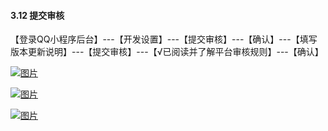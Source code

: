 #### 3.12 提交审核

【登录QQ小程序后台】---【开发设置】---【提交审核】---【确认】---【填写版本更新说明】---【提交审核】---【√已阅读并了解平台审核规则】---【确认】

[![图片](https://qrss.gameseed.cn/shareyou/doc/pro/微信图片_20190822180326.png "图片")](https://qrss.gameseed.cn/shareyou/doc/pro/微信图片_20190822180326.png)

[![图片](https://qrss.gameseed.cn/shareyou/doc/pro/微信图片_20190822180440.png "图片")](https://qrss.gameseed.cn/shareyou/doc/pro/微信图片_20190822180440.png)

[![图片](https://qrss.gameseed.cn/shareyou/doc/pro/微信图片_20190822180608.png "图片")](https://qrss.gameseed.cn/shareyou/doc/pro/微信图片_20190822180608.png)